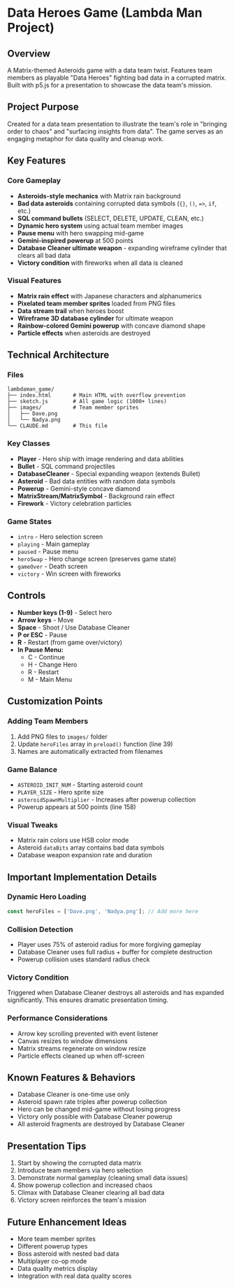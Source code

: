 # Data Heroes Game (Lambda Man Project)

## Overview
A Matrix-themed Asteroids game with a data team twist. Features team members as playable "Data Heroes" fighting bad data in a corrupted matrix. Built with p5.js for a presentation to showcase the data team's mission.

## Project Purpose
Created for a data team presentation to illustrate the team's role in "bringing order to chaos" and "surfacing insights from data". The game serves as an engaging metaphor for data quality and cleanup work.

## Key Features

### Core Gameplay
- **Asteroids-style mechanics** with Matrix rain background
- **Bad data asteroids** containing corrupted data symbols (`{}`, `()`, `=>`, `if`, etc.)
- **SQL command bullets** (SELECT, DELETE, UPDATE, CLEAN, etc.)
- **Dynamic hero system** using actual team member images
- **Pause menu** with hero swapping mid-game
- **Gemini-inspired powerup** at 500 points
- **Database Cleaner ultimate weapon** - expanding wireframe cylinder that clears all bad data
- **Victory condition** with fireworks when all data is cleaned

### Visual Features
- **Matrix rain effect** with Japanese characters and alphanumerics
- **Pixelated team member sprites** loaded from PNG files
- **Data stream trail** when heroes boost
- **Wireframe 3D database cylinder** for ultimate weapon
- **Rainbow-colored Gemini powerup** with concave diamond shape
- **Particle effects** when asteroids are destroyed

## Technical Architecture

### Files
```
lambdaman_game/
├── index.html       # Main HTML with overflow prevention
├── sketch.js        # All game logic (1000+ lines)
├── images/          # Team member sprites
│   ├── Dave.png
│   └── Nadya.png
└── CLAUDE.md        # This file
```

### Key Classes
- **Player** - Hero ship with image rendering and data abilities
- **Bullet** - SQL command projectiles
- **DatabaseCleaner** - Special expanding weapon (extends Bullet)
- **Asteroid** - Bad data entities with random data symbols
- **Powerup** - Gemini-style concave diamond
- **MatrixStream/MatrixSymbol** - Background rain effect
- **Firework** - Victory celebration particles

### Game States
- `intro` - Hero selection screen
- `playing` - Main gameplay
- `paused` - Pause menu
- `heroSwap` - Hero change screen (preserves game state)
- `gameOver` - Death screen
- `victory` - Win screen with fireworks

## Controls
- **Number keys (1-9)** - Select hero
- **Arrow keys** - Move
- **Space** - Shoot / Use Database Cleaner
- **P or ESC** - Pause
- **R** - Restart (from game over/victory)
- **In Pause Menu:**
  - C - Continue
  - H - Change Hero
  - R - Restart
  - M - Main Menu

## Customization Points

### Adding Team Members
1. Add PNG files to `images/` folder
2. Update `heroFiles` array in `preload()` function (line 39)
3. Names are automatically extracted from filenames

### Game Balance
- `ASTEROID_INIT_NUM` - Starting asteroid count
- `PLAYER_SIZE` - Hero sprite size
- `asteroidSpawnMultiplier` - Increases after powerup collection
- Powerup appears at 500 points (line 158)

### Visual Tweaks
- Matrix rain colors use HSB color mode
- Asteroid `dataBits` array contains bad data symbols
- Database weapon expansion rate and duration

## Important Implementation Details

### Dynamic Hero Loading
```javascript
const heroFiles = ['Dave.png', 'Nadya.png']; // Add more here
```

### Collision Detection
- Player uses 75% of asteroid radius for more forgiving gameplay
- Database Cleaner uses full radius + buffer for complete destruction
- Powerup collision uses standard radius check

### Victory Condition
Triggered when Database Cleaner destroys all asteroids and has expanded significantly. This ensures dramatic presentation timing.

### Performance Considerations
- Arrow key scrolling prevented with event listener
- Canvas resizes to window dimensions
- Matrix streams regenerate on window resize
- Particle effects cleaned up when off-screen

## Known Features & Behaviors
- Database Cleaner is one-time use only
- Asteroid spawn rate triples after powerup collection
- Hero can be changed mid-game without losing progress
- Victory only possible with Database Cleaner powerup
- All asteroid fragments are destroyed by Database Cleaner

## Presentation Tips
1. Start by showing the corrupted data matrix
2. Introduce team members via hero selection
3. Demonstrate normal gameplay (cleaning small data issues)
4. Show powerup collection and increased chaos
5. Climax with Database Cleaner clearing all bad data
6. Victory screen reinforces the team's mission

## Future Enhancement Ideas
- More team member sprites
- Different powerup types
- Boss asteroid with nested bad data
- Multiplayer co-op mode
- Data quality metrics display
- Integration with real data quality scores